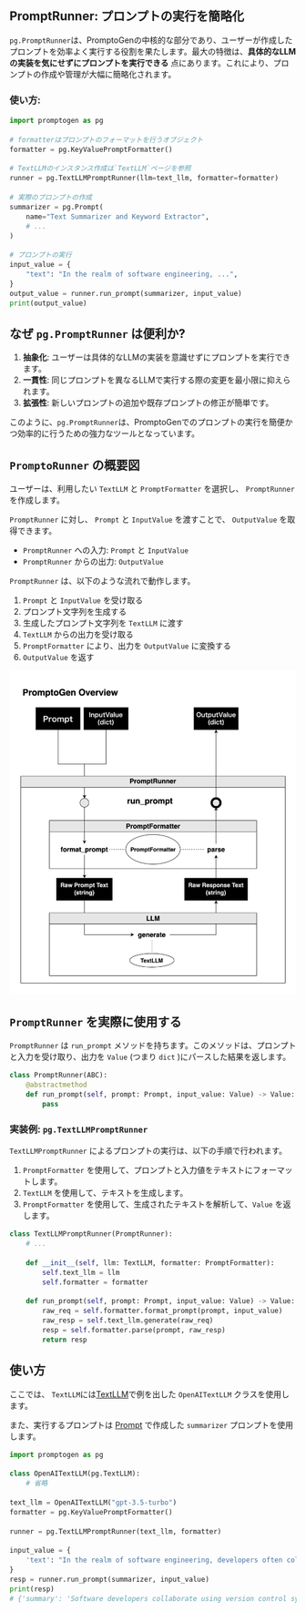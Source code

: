 ## PromptRunner: プロンプトの実行を簡略化

`pg.PromptRunner`は、PromptoGenの中核的な部分であり、ユーザーが作成したプロンプトを効率よく実行する役割を果たします。最大の特徴は、**具体的なLLMの実装を気にせずにプロンプトを実行できる** 点にあります。これにより、プロンプトの作成や管理が大幅に簡略化されます。

### 使い方:

```python
import promptogen as pg

# formatterはプロンプトのフォーマットを行うオブジェクト
formatter = pg.KeyValuePromptFormatter()

# TextLLMのインスタンス作成は`TextLLM`ページを参照
runner = pg.TextLLMPromptRunner(llm=text_llm, formatter=formatter)

# 実際のプロンプトの作成
summarizer = pg.Prompt(
    name="Text Summarizer and Keyword Extractor",
    # ...
)

# プロンプトの実行
input_value = {
    "text": "In the realm of software engineering, ...",
}
output_value = runner.run_prompt(summarizer, input_value)
print(output_value)
```

## なぜ `pg.PromptRunner` は便利か?

1. **抽象化**: ユーザーは具体的なLLMの実装を意識せずにプロンプトを実行できます。
2. **一貫性**: 同じプロンプトを異なるLLMで実行する際の変更を最小限に抑えられます。
3. **拡張性**: 新しいプロンプトの追加や既存プロンプトの修正が簡単です。

このように、`pg.PromptRunner`は、PromptoGenでのプロンプトの実行を簡便かつ効率的に行うための強力なツールとなっています。

## `PromptoRunner` の概要図

ユーザーは、利用したい `TextLLM` と `PromptFormatter` を選択し、 `PromptRunner` を作成します。

 `PromptRunner` に対し、 `Prompt` と `InputValue` を渡すことで、 `OutputValue` を取得できます。

- `PromptRunner` への入力: `Prompt` と `InputValue`
- `PromptRunner` からの出力: `OutputValue`

`PromptRunner` は、以下のような流れで動作します。

1. `Prompt` と `InputValue` を受け取る
2. プロンプト文字列を生成する
3. 生成したプロンプト文字列を `TextLLM` に渡す
4. `TextLLM` からの出力を受け取る
5. `PromptFormatter` により、出力を `OutputValue` に変換する
6. `OutputValue` を返す

![PromptoGenの概要](../img/promptogen_overview.png)

## `PromptRunner` を実際に使用する

`PromptRunner` は `run_prompt` メソッドを持ちます。このメソッドは、プロンプトと入力を受け取り、出力を `Value` (つまり `dict` )にパースした結果を返します。

```python title="参考: PromptRunner抽象クラス"
class PromptRunner(ABC):
    @abstractmethod
    def run_prompt(self, prompt: Prompt, input_value: Value) -> Value:
        pass
```

### 実装例: `pg.TextLLMPromptRunner`

`TextLLMPromptRunner` によるプロンプトの実行は、以下の手順で行われます。

1. `PromptFormatter` を使用して、プロンプトと入力値をテキストにフォーマットします。
2. `TextLLM` を使用して、テキストを生成します。
3. `PromptFormatter` を使用して、生成されたテキストを解析して、`Value` を返します。

```python title="pg.TextLLMPromptRunnerの実装を覗いてみる"
class TextLLMPromptRunner(PromptRunner):
    # ...

    def __init__(self, llm: TextLLM, formatter: PromptFormatter):
        self.text_llm = llm
        self.formatter = formatter

    def run_prompt(self, prompt: Prompt, input_value: Value) -> Value:
        raw_req = self.formatter.format_prompt(prompt, input_value)
        raw_resp = self.text_llm.generate(raw_req)
        resp = self.formatter.parse(prompt, raw_resp)
        return resp
```

## 使い方

ここでは、 `TextLLM`には[TextLLM](text-llm.md)で例を出した `OpenAITextLLM` クラスを使用します。

また、実行するプロンプトは [Prompt](prompt.md) で作成した `summarizer` プロンプトを使用します。

```python
import promptogen as pg

class OpenAITextLLM(pg.TextLLM):
    # 省略

text_llm = OpenAITextLLM("gpt-3.5-turbo")
formatter = pg.KeyValuePromptFormatter()

runner = pg.TextLLMPromptRunner(text_llm, formatter)

input_value = {
    'text': "In the realm of software engineering, developers often collaborate on projects using version control systems like Git. They work together to create and maintain well-structured, efficient code, and tackle issues that arise from implementation complexities, evolving user requirements, and system optimization.",
}
resp = runner.run_prompt(summarizer, input_value)
print(resp)
# {'summary': 'Software developers collaborate using version control systems like Git to create and maintain efficient code and solve implementation and optimization issues.', 'keywords': ['software engineering', 'developers', 'collaborate', 'projects', 'version control systems', 'Git', 'code', 'implementation complexities', 'evolving user requirements', 'system optimization']}
```

